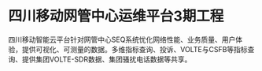 # 四川移动网管中心运维平台3期工程
四川移动智能云平台针对网管中心SEQ系统忧化网络性能、业务质量、用户体验，提供可视化、可测量的数据。多维指标查询、投诉、VOLTE与CSFB等指标查询、提供集团VOLTE-SDR数据、集团骚扰电话数据等共享。
